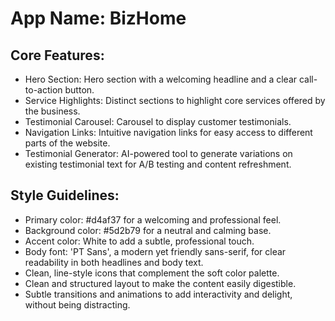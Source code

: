 # **App Name**: BizHome

## Core Features:

- Hero Section: Hero section with a welcoming headline and a clear call-to-action button.
- Service Highlights: Distinct sections to highlight core services offered by the business.
- Testimonial Carousel: Carousel to display customer testimonials.
- Navigation Links: Intuitive navigation links for easy access to different parts of the website.
- Testimonial Generator: AI-powered tool to generate variations on existing testimonial text for A/B testing and content refreshment.

## Style Guidelines:

- Primary color: #d4af37 for a welcoming and professional feel.
- Background color: #5d2b79 for a neutral and calming base.
- Accent color: White to add a subtle, professional touch.
- Body font: 'PT Sans', a modern yet friendly sans-serif, for clear readability in both headlines and body text.
- Clean, line-style icons that complement the soft color palette.
- Clean and structured layout to make the content easily digestible.
- Subtle transitions and animations to add interactivity and delight, without being distracting.